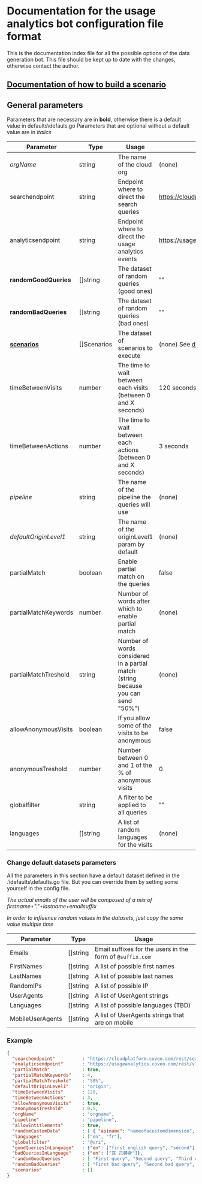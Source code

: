 # Documentation for the usage analytics bot configuration file format

This is the documentation index file for all the possible options of the data generation bot.
This file should be kept up to date with the changes, otherwise contact the author.

## [Documentation of how to build a scenario](Scenarios.md)

## General parameters

Parameters that are necessary are in **bold**, otherwise there is a default value in defaults\defauls.go
Parameters that are optional without a default value are in *italics*

Parameter | Type | Usage | Default
------------ | ------------- | ---------------- | -----------------
*orgName* | string | The name of the cloud org | (none)
searchendpoint | string | Endpoint where to direct the search queries | https://cloudplatform.coveo.com/rest/search/
analyticsendpoint | string | Endpoint where to direct the usage analytics events | https://usageanalytics.coveo.com/rest/v15/analytics/
**randomGoodQueries** | []string | The dataset of random queries (good ones) | ""
**randomBadQueries** | []string | The dataset of random queries (bad ones) | ""
[**scenarios**](Scenarios.md) | []Scenarios | The dataset of scenarios to execute | (none) See [documentation](Scenarios.md)
timeBetweenVisits | number | The time to wait between each visits (between 0 and X seconds) | 120 seconds
timeBetweenActions | number | The time to wait between each actions (between 0 and X seconds) | 3 seconds
*pipeline* | string | The name of the pipeline the queries will use | (none)
*defaultOriginLevel1* | string | The name of the originLevel1 param by default | (none)
partialMatch | boolean | Enable partial match on the queries | false
partialMatchKeywords | number | Number of words after which to enable partial match | (none)
partialMatchTreshold | string | Number of words considered in a partial match (string because you can send "50%") | (none)
allowAnonymousVisits | boolean | If you allow some of the visits to be anonymous | false
anonymousTreshold | number | Number between 0 and 1 of the % of anonymous visits | 0
globalfilter | string | A filter to be applied to all queries | ""
languages | []string | A list of random languages for the visits | (none)

### Change default datasets parameters

All the parameters in this section have a default dataset defined in the .\defaults\defaults.go file. But you can override them by setting some yourself in the config file.

*The actual emails of the user will be composed of a mix of firstname+"."+lastname+emailsuffix*

*In order to influence random values in the datasets, just copy the same value multiple time*

Parameter | Type | Usage
------------ | ------------- | ----------------
Emails | []string | Email suffixes for the users in the form of `@suffix.com`
FirstNames | []string | A list of possible first names
LastNames | []string | A list of possible last names
RandomIPs | []string | A list of possible IP
UserAgents | []string | A list of UserAgent strings
Languages | []string | A list of possible languages (TBD)
MobileUserAgents | []string | A list of UserAgents strings that are on mobile

### Example

```json
{
  "searchendpoint"          : "https://cloudplatform.coveo.com/rest/search/",
  "analyticsendpoint"       : "https://usageanalytics.coveo.com/rest/v15/analytics/",
  "partialMatch"            : true,
  "partialMatchKeywords"    : 4,
  "partialMatchTreshold"    : "50%",
  "defaultOriginLevel1"     : "origin",
  "timeBetweenVisits"       : 120,
  "timeBetweenActions"      : 3,
  "allowAnonymousVisits"	: true,
  "anonymousTreshold"       : 0.5,
  "orgName"     			: "orgname",
  "pipeline"                : "pipeline",
  "allowEntitlements"       : true,
  "randomCustomData"        : [ { "apiname": "nameofacustomdimension", "values" : [ "value 1", "value 2", "value 3" ] } ],
  "languages"               : ["en", "fr"],
  "globalfilter"            : "@uri",
  "goodQueriesInLanguage"   : {"en": ["first english query", "second"], "fr" : ["première", "deuxième"]},
  "badQueriesInLanguage"    : {"en": ["耳 己轉身"]},
  "randomGoodQueries"       : [ "First query", "Second query", "Third query", "etc..." ],
  "randomBadQueries"        : [ "First bad query", "Second bad query", "You can even use query syntax @source=Sharepoint", "etc..." ],
  "scenarios"               : []
}
```
